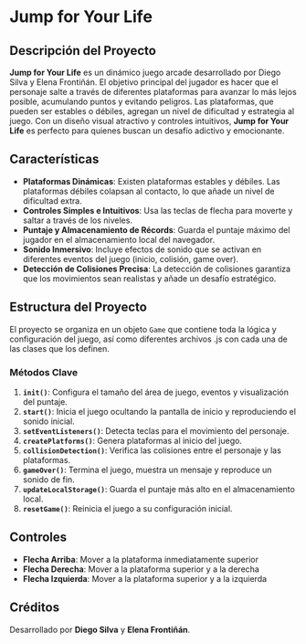 # Jump for Your Life

## Descripción del Proyecto

**Jump for Your Life** es un dinámico juego arcade desarrollado por Diego Silva y Elena Frontiñán. El objetivo principal del jugador es hacer que el personaje salte a través de diferentes plataformas para avanzar lo más lejos posible, acumulando puntos y evitando peligros. 
Las plataformas, que pueden ser estables o débiles, agregan un nivel de dificultad y estrategia al juego. Con un diseño visual atractivo y controles intuitivos, **Jump for Your Life** es perfecto para quienes buscan un desafío adictivo y emocionante.

## Características

- **Plataformas Dinámicas**: Existen plataformas estables y débiles. Las plataformas débiles colapsan al contacto, lo que añade un nivel de dificultad extra.
- **Controles Simples e Intuitivos**: Usa las teclas de flecha para moverte y saltar a través de los niveles.
- **Puntaje y Almacenamiento de Récords**: Guarda el puntaje máximo del jugador en el almacenamiento local del navegador.
- **Sonido Inmersivo**: Incluye efectos de sonido que se activan en diferentes eventos del juego (inicio, colisión, game over).
- **Detección de Colisiones Precisa**: La detección de colisiones garantiza que los movimientos sean realistas y añade un desafío estratégico.

## Estructura del Proyecto

El proyecto se organiza en un objeto `Game` que contiene toda la lógica y configuración del juego, así como diferentes archivos .js con cada una de las clases que los definen.

### Métodos Clave

1. **`init()`**: Configura el tamaño del área de juego, eventos y visualización del puntaje.
2. **`start()`**: Inicia el juego ocultando la pantalla de inicio y reproduciendo el sonido inicial.
3. **`setEventListeners()`**: Detecta teclas para el movimiento del personaje.
4. **`createPlatforms()`**: Genera plataformas al inicio del juego.
5. **`collisionDetection()`**: Verifica las colisiones entre el personaje y las plataformas.
6. **`gameOver()`**: Termina el juego, muestra un mensaje y reproduce un sonido de fin.
7. **`updateLocalStorage()`**: Guarda el puntaje más alto en el almacenamiento local.
8. **`resetGame()`**: Reinicia el juego a su configuración inicial.

## Controles

- **Flecha Arriba**: Mover a la plataforma inmediatamente superior
- **Flecha Derecha**: Mover a la plataforma superior y a la derecha
- **Flecha Izquierda**: Mover a la plataforma superior y a la izquierda

## Créditos

Desarrollado por **Diego Silva** y **Elena Frontiñán**.
